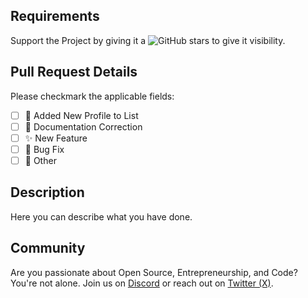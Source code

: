 ## Requirements

 Support the Project by giving it a ![GitHub stars](https://img.shields.io/github/stars/maxontech/best-github-profile-readme.svg?style=social&label=Star) to give it visibility.


## Pull Request Details

Please checkmark the applicable fields:

- [ ] 🚀 Added New Profile to List
- [ ] 📝 Documentation Correction
- [ ] ✨ New Feature
- [ ] 🐛 Bug Fix
- [ ] 🚩 Other

## Description

Here you can describe what you have done.

## Community
Are you passionate about Open Source, Entrepreneurship, and Code?
You're not alone. Join us on [Discord](https://discord.com/invite/JERatQsfY8) or reach out on [Twitter (X)](https://twitter.com/max_on_tech).



